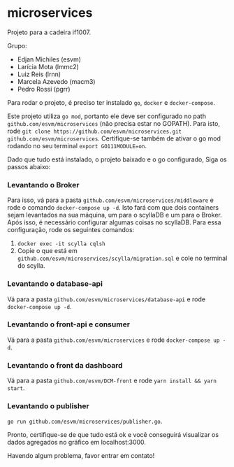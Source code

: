 # microservices

Projeto para a cadeira if1007.

Grupo: 
* Edjan Michiles (esvm)
* Larícia Mota (lmmc2)
* Luiz Reis (lrnn)
* Marcela Azevedo (macm3)
* Pedro Rossi (pgrr)

Para rodar o projeto, é preciso ter instalado `go`, `docker` e `docker-compose`.

Este projeto utiliza `go mod`, portanto ele deve ser configurado no path `github.com/esvm/microservices` (não precisa estar no GOPATH). Para isto, rode `git clone https://github.com/esvm/microservices.git github.com/esvm/microservices`. Certifique-se também de ativar o go mod rodando no seu terminal `export GO111MODULE=on`.

Dado que tudo está instalado, o projeto baixado e o go configurado, Siga os passos abaixo: 

### Levantando o Broker

Para isso, vá para a pasta `github.com/esvm/microservices/middleware` e rode o comando `docker-compose up -d`. Isto fará com que dois containers sejam levantados na sua máquina, um para o scyllaDB e um para o Broker. Após isso, é necessário configurar algumas coisas no scyllaDB. Para essa configuração, rode os seguintes comandos: 
1. `docker exec -it scylla cqlsh`
2. Copie o que está em `github.com/esvm/microservices/scylla/migration.sql` e cole no terminal do scylla.

### Levantando o database-api

Vá para a pasta `github.com/esvm/microservices/database-api` e rode `docker-compose up -d`. 

### Levantando o front-api e consumer

Vá para a pasta `github.com/esvm/microservices` e rode `docker-compose up -d`. 

### Levantando o front da dashboard

Vá para a pasta `github.com/esvm/DCM-front` e rode `yarn install && yarn start`. 

### Levantando o publisher

`go run github.com/esvm/microservices/publisher.go`.

Pronto, certifique-se de que tudo está ok e você conseguirá visualizar os dados agregados no gráfico em localhost:3000.

Havendo algum problema, favor entrar em contato!
